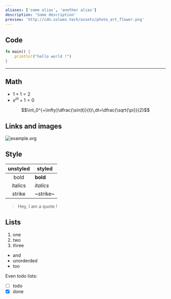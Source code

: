 ```yaml
---
aliases: ['some alias', 'another alias']
description: 'Some description'
preview: 'http://cdn.solweo.tech/assets/photo_art_flower.png'
---
```


## Code

```rust
fn main() {
    println!("hello world !")
}
```

---

## Math

- $1+1=2$
- $e^{i\pi}+1=0$

$$\int_0^{+\infty}\dfrac{\sin(t)}{t}\,dt=\dfrac{\sqrt{\pi}}{2}$$

## Links and images

![example.org](https://example.org/)

## Style

| unstyled | styled    |
| :-----:  | ------    |
| bold     | **bold**  |
| italics  | *italics* |
| strike   | ~strike~  |

> Hey, I am a quote !

## Lists

1) one
2) two
3) three

- and
- unorderded
- too

Even todo lists:

- [ ] todo
- [x] done
